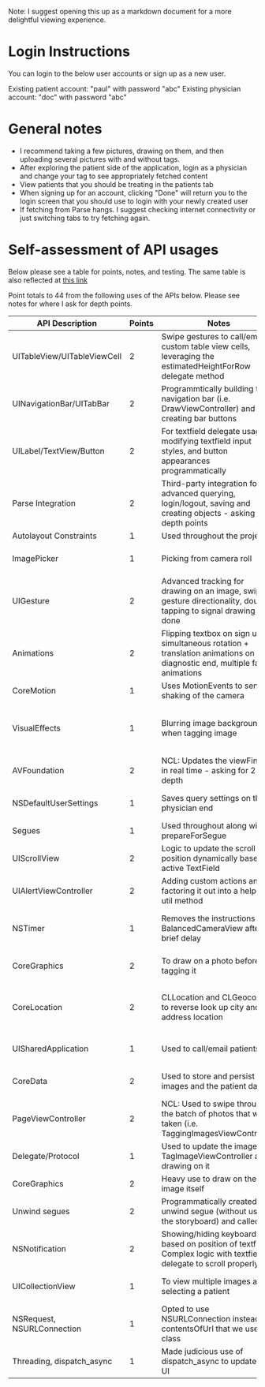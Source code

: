 
Note: I suggest opening this up as a markdown document for a more delightful viewing experience.

# Login Instructions

You can login to the below user accounts or sign up as a new user.

Existing patient account: "paul" with password "abc"
Existing physician account: "doc" with password "abc"

# General notes

* I recommend taking a few pictures, drawing on them, and then uploading several pictures with and without tags.
* After exploring the patient side of the application, login as a physician and change your tag to see appropriately fetched content
* View patients that you should be treating in the patients tab
* When signing up for an account, clicking "Done" will return you to the login screen that you should use to login with your newly created user
* If fetching from Parse hangs. I suggest checking internet connectivity or just switching tabs to try fetching again.


# Self-assessment of API usages

Below please see a table for points, notes, and testing. The same table is also reflected at [this link](
goo.gl/bjiR4O)

Point totals to 44 from the following uses of the APIs below.
Please see notes for where I ask for depth points.

| API Description             | Points | Notes                                                                                                                         | How to Test                                                                                   |
|-----------------------------|--------|-------------------------------------------------------------------------------------------------------------------------------|-----------------------------------------------------------------------------------------------|
| UITableView/UITableViewCell | 2      | Swipe gestures to call/email, custom table view cells, leveraging the estimatedHeightForRow delegate method                   | Navigate to patients tap after logging into a physician                                       |
| UINavigationBar/UITabBar    | 2      | Programmtically building the navigation bar (i.e. DrawViewController) and creating bar buttons                                | See navigation bar in DrawViewController                                                      |
| UILabel/TextView/Button     | 2      | For textfield delegate usage, modifying textfield input styles, and button appearances programmatically                       | See textfield behavior in SignUpViewController                                                |
| Parse Integration           | 2      | Third-party integration for advanced querying, login/logout, saving and creating objects - asking for 2 depth points          | Upload images to Parse on the patient end, and query images on the physician end              |
| Autolayout Constraints      | 1      | Used throughout the project                                                                                                   | N/A                                                                                           |
| ImagePicker                 | 1      | Picking from camera roll                                                                                                      | Tap camera icon in top left after logging in as a patient                                     |
| UIGesture                   | 2      | Advanced tracking for drawing on an image, swipe gesture directionality, double tapping to signal drawing is done             | Login to patient, take pictures, click "done", tap on a picture, and draw                     |
| Animations                  | 2      | Flipping textbox on sign up, simultaneous rotation + translation animations on the diagnostic end, multiple fading animations | Sign up and toggle between "patient" and "physician", see swiping animation on diagnostic end |
| CoreMotion                  | 1      | Uses MotionEvents to sense shaking of the camera                                                                              | Shake the phone after taking a picture                                                        |
| VisualEffects               | 1      | Blurring image background when tagging image                                                                                  | Take a few pictures, then note the blurred background when uploading the tag + pictures       |
| AVFoundation                | 2      | NCL: Updates the viewFinder in real time - asking for 2 depth                                                                 | See how viewFinder updates in real time in the camera tab                                     |
| NSDefaultUserSettings       | 1      | Saves query settings on the physician end                                                                                     | Click the "gear" icon after logging in as a doctor                                            |
| Segues                      | 1      | Used throughout along with prepareForSegue                                                                                    | N/A                                                                                           |
| UIScrollView                | 2      | Logic to update the scroll position dynamically based on active TextField                                                     | See the signup view                                                                           |
| UIAlertViewController       | 2      | Adding custom actions and factoring it out into a helper util method                                                          | Try to login or sign up with empty text boxes                                                 |
| NSTimer                     | 1      | Removes the instructions on BalancedCameraView after a brief delay                                                            | See how the instructions to take a picture fade out after a delay                             |
| CoreGraphics                | 2      | To draw on a photo before tagging it                                                                                          | Tap on a picture after clicking "done" and draw on the picture                                |
| CoreLocation                | 2      | CLLocation and CLGeocoder to reverse look up city and address location                                                        | Comment out the specified line in `PatientsViewController` and watch the locations update     |
| UISharedApplication         | 1      | Used to call/email patients                                                                                                   | Swipe left on a patient's row in the patients tab                                             |
| CoreData                    | 2      | Used to store and persist the images and the patient data                                                                     | Notice how patients persist after logging out and closing the app                             |
| PageViewController          | 2      | NCL: Used to swipe through the batch of photos that were taken (i.e. TaggingImagesViewController)                             | Swipe through a batch of photos taken                                                         |
| Delegate/Protocol           | 1      | Used to update the image in TagImageViewController after drawing on it                                                        | Notice how the image updates after you draw on it                                             |
| CoreGraphics                | 2      | Heavy use to draw on the image itself                                                                                         | Draw on an image                                                                              |
| Unwind segues               | 2      | Programmatically created an unwind segue (without using the storyboard) and called it                                         | N/A                                                                                           |
| NSNotification              | 2      | Showing/hiding keyboard based on position of textfields. Complex logic with textfield delegate to scroll properly             | See how sign up page handles textboxes                                                        |
| UICollectionView            | 1      | To view multiple images after selecting a patient                                                                             | Click on a patient's row in a physician's tab of patients                                     |
| NSRequest, NSURLConnection  | 1      | Opted to use NSURLConnection instead of contentsOfUrl that we used in class                                                   | See how the profile picture gets loaded asynchornously by the rows in the patient tab         |
| Threading, dispatch_async   | 1      | Made judicious use of dispatch_async to update any UI                                                                         | N/A                                                                                           |
